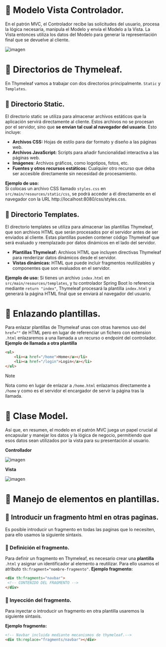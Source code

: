 # 📌 Modelo Vista Controlador.
En el patrón MVC, el Controlador recibe las solicitudes del usuario, procesa la lógica necesaria, manipula el Modelo y envía el Modelo a la Vista. La Vista entonces utiliza los datos del Modelo para generar la representación final que se devuelve al cliente.
   
![imagen](https://github.com/user-attachments/assets/34925c2d-f520-431c-b3ae-37f27ff6f6f4)


# 📌 Directorios de Thymeleaf.
En Thymeleaf vamos a trabajar con dos directorios principalmente. `Static` y `Templates`.

## 🔸 Directorio Static.
El directorio static se utiliza para almacenar archivos estáticos que la aplicación servirá directamente al cliente. Estos archivos no se procesan por el servidor, sino que **se envían tal cual al navegador del usuario**. Esto incluye:

- **Archivos CSS:** Hojas de estilo para dar formato y diseño a las páginas web.
- **Archivos JavaScript:** Scripts para añadir funcionalidad interactiva a las páginas web.
- **Imágenes**: Archivos gráficos, como logotipos, fotos, etc.
- **Fuentes y otros recursos estáticos:** Cualquier otro recurso que deba ser accesible directamente sin necesidad de procesamiento.

**Ejemplo de uso:**  
Si colocas un archivo CSS llamado `styles.css` en `src/main/resources/static/css`, se podrá acceder a él directamente en el navegador con la URL http://localhost:8080/css/styles.css.

## 🔸 Directorio Templates.
El directorio templates se utiliza para almacenar las plantillas Thymeleaf, que son archivos HTML que serán procesados por el servidor antes de ser enviados al cliente. Estas plantillas pueden contener código Thymeleaf que será evaluado y reemplazado por datos dinámicos en el lado del servidor.
- **Plantillas Thymeleaf:** Archivos HTML que incluyen directivas Thymeleaf para renderizar datos dinámicos desde el servidor.
- **Vistas dinámicas:** HTML que puede incluir fragmentos reutilizables y componentes que son evaluados en el servidor.

**Ejemplo de uso:** Si tienes un archivo `index.html` en `src/main/resources/templates`, y tu controlador Spring Boot lo referencia mediante `return "index"`, Thymeleaf procesará la plantilla `index.html` y generará la página HTML final que se enviará al navegador del usuario.


# 📌 Enlazando plantillas.
Para enlazar plantillas de Thymeleaf unas con otras haremos uso del `href=""` de HTML pero en lugar de referenciar un fichero con extension `.html` enlazaremos a una llamada a un recurso o endpoint del controlador.    
**Ejemplo de llamada a otra plantilla**    
```html
<ul>
    <li><a href="/home">Home</a></li>
    <li><a href="/login">Login</a></li>
</ul>
```
>[!NOTE]
>Nota como en lugar de enlazar a `/home.html` enlazamos directamente a `/home` y como es el servidor el encargador de servir la página tras la llamada. 

# 📌 Clase Model.
Así que, en resumen, el modelo en el patrón MVC juega un papel crucial al encapsular y manejar los datos y la lógica de negocio, permitiendo que esos datos sean utilizados por la vista para su presentación al usuario.

**Controllador** 
   
![imagen](https://github.com/user-attachments/assets/98944692-448b-4185-8d2a-651c347976a7)
   
**Vista** 
   
![imagen](https://github.com/user-attachments/assets/9fbe0fdf-2b85-4fb5-ba03-5fb262b6cf19)



# 📌 Manejo de elementos en plantillas.

## 📍 Introducir un fragmento html en otras paginas.
Es posible introducir un fragmento en todas las paginas que lo necesiten, para ello usamos la siguiente sintaxis.

### 🔸 Definición el fragmento.
Para definir un fragmento en Thymeleaf, es necesario crear una **plantilla** `.html` y asignar un identificador al elemento a reutilizar. Para ello usamos el atributo `th:fragment="nombre-fragmento"`.
**Ejemplo fragmento:**
```html
<div th:fragments="navbar">
 <!-- CONTENIDO DEL FRAGMENTO -->
</div>
```
### 🔸 Inyección del fragmento.
Para inyectar o introducir un fragmento en otra plantilla usaremos la siguiente sintaxis.

**Ejemplo fragmento:**
```html
<!-- Navbar incluida mediante mecanismos de thymeleaf.-->
<div th:replace="fragments/navbar"></div>
```





